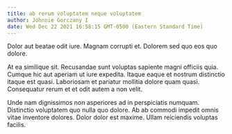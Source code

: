 ```yaml
---
title: ab rerum voluptatem neque voluptatem
author: Johnnie Gorczany I
date: Wed Dec 22 2021 16:58:15 GMT-0500 (Eastern Standard Time)
---
```

Dolor aut beatae odit iure. Magnam corrupti et. Dolorem sed quo eos quo dolore.

 At ea similique sit. Recusandae sunt voluptas sapiente magni officiis quia. Cumque hic aut aperiam ut iure expedita. Itaque eaque et nostrum distinctio itaque est quasi. Laboriosam et pariatur mollitia dolore quam quasi. Consequatur rerum et et odit autem a non velit.

 Unde nam dignissimos non asperiores ad in perspiciatis numquam. Distinctio voluptatem quo nulla quo dolore. Ab ab commodi impedit omnis vitae inventore dolores. Dolor dolor est maxime. Ullam reiciendis voluptas facilis.